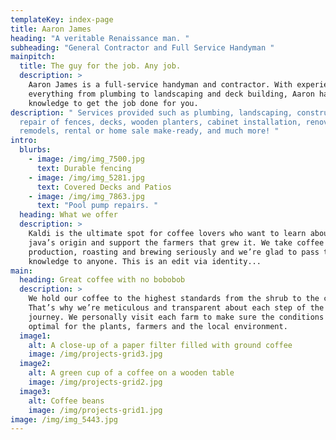 ```yaml
---
templateKey: index-page
title: Aaron James
heading: "A veritable Renaissance man. "
subheading: "General Contractor and Full Service Handyman "
mainpitch:
  title: The guy for the job. Any job.
  description: >
    Aaron James is a full-service handyman and contractor. With experience in
    everything from plumbing to landscaping and deck building, Aaron has the
    knowledge to get the job done for you.
description: " Services provided such as plumbing, landscaping, construction and
  repair of fences, decks, wooden planters, cabinet installation, renovations,
  remodels, rental or home sale make-ready, and much more! "
intro:
  blurbs:
    - image: /img/img_7500.jpg
      text: Durable fencing
    - image: /img/img_5281.jpg
      text: Covered Decks and Patios
    - image: /img/img_7863.jpg
      text: "Pool pump repairs. "
  heading: What we offer
  description: >
    Kaldi is the ultimate spot for coffee lovers who want to learn about their
    java’s origin and support the farmers that grew it. We take coffee
    production, roasting and brewing seriously and we’re glad to pass that
    knowledge to anyone. This is an edit via identity...
main:
  heading: Great coffee with no bobobob
  description: >
    We hold our coffee to the highest standards from the shrub to the cup.
    That’s why we’re meticulous and transparent about each step of the coffee’s
    journey. We personally visit each farm to make sure the conditions are
    optimal for the plants, farmers and the local environment.
  image1:
    alt: A close-up of a paper filter filled with ground coffee
    image: /img/projects-grid3.jpg
  image2:
    alt: A green cup of a coffee on a wooden table
    image: /img/projects-grid2.jpg
  image3:
    alt: Coffee beans
    image: /img/projects-grid1.jpg
image: /img/img_5443.jpg
---
```

